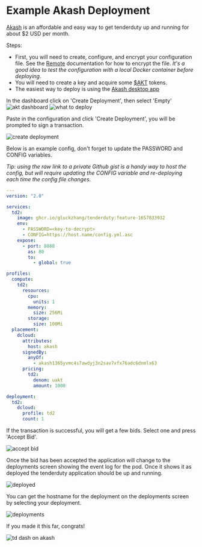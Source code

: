 # Example Akash Deployment

[Akash](https://akash.network/) is an affordable and easy way to get tenderduty up and running for about $2 USD per month.

Steps:

* First, you will need to create, configure, and encrypt your configuration file. See the [Remote](remote.md) documentation for how to encrypt the file. *It's a good idea to test the configuration with a local Docker container before deploying.*
* You will need to create a key and acquire some [$AKT](https://docs.akash.network/tokens-and-wallets) tokens.
* The easiest way to deploy is using the [Akash desktop app](https://docs.akash.network/guides/deploy)

In the dashboard click on 'Create Deployment', then select 'Empty'
![akt dashboard](img/akt-dash.png)
![what to deploy](img/akt-what.png)

Paste in the configuration and click 'Create Deployment', you will be prompted to sign a transaction.

![create deployment](img/akt-create.png)

Below is an example config, don't forget to update the PASSWORD and CONFIG variables. 

*Tip: using the raw link to a private Github gist is a handy way to host the config, but will require updating the CONFIG variable and re-deploying each time the config file changes.*

```yaml
---
version: "2.0"

services:
  td2:
    image: ghcr.io/gluckzhang/tenderduty:feature-1657833932
    env:
      - PASSWORD=<key-to-decrypt>
      - CONFIG=https://host.name/config.yml.asc
    expose:
      - port: 8888
        as: 80
        to:
          - global: true

profiles:
  compute:
    td2:
      resources:
        cpu:
          units: 1
        memory:
          size: 256Mi
        storage:
          size: 100Mi
  placement:
    dcloud:
      attributes:
        host: akash
      signedBy:
        anyOf:
          - akash1365yvmc4s7awdyj3n2sav7xfx76adc6dnmlx63
      pricing:
        td2:
          denom: uakt
          amount: 1000

deployment:
  td2:
    dcloud:
      profile: td2
      count: 1

```

If the transaction is successful, you will get a few bids. Select one and press 'Accept Bid'.

![accept bid](img/akt-bids.png)

Once the bid has been accepted the application will change to the deployments screen showing the event log for the pod. Once it shows it as deployed the tenderduty application should be up and running.

![deployed](img/akt-deployed.png)

You can get the hostname for the deployment on the deployments screen by selecting your deployment.

![deployments](img/akt-deployments.png)

If you made it this far, congrats!

![td dash on akash](img/akt-running.png)
